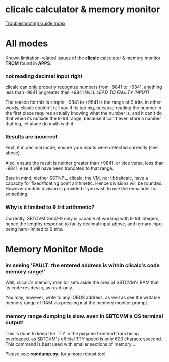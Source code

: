 # clicalc calculator & memory monitor
[Troubleshooting Guide Index](troubleshoot.md)
# All modes
Known limitation-related issues of the **clicalc** calculator & memory monitor **TROM** found in **APPS**.
### not reading decimal input right
clicalc can only properly recognize numbers from -9841 to +9841. anything less
than -9841 or greater than +9841 _WILL LEAD TO FAULTY INPUT!_

The reason for this is simple: -9841 to +9841 is the range of 9 trits.
in other words, clicalc couldn't tell you if its too big, because reading
the number in the first place requires actually knowing what the number is,
and it can't do that when its outside the 9-trit range, because it can't even
store a number that big, let alone do math with it.

### Results are incorrect

First, if in decimal mode, ensure your inputs were detected correctly (see above).

Also, ensure the result is neither greater than +9841, or vice versa, less than
-9841, else it will have been truncated to that range.

Bare in mind, niether SSTNPL, clicalc, the VM, nor libbaltcalc, have a capacity for
fixed/floating point arithmetic. Hence divisions will be rounded. However modulo
division is provided if you wish to use the remainder for something.

### Why is it limited to 9 trit arithmetic?

Currently, SBTCVM Gen2-9 only is capable of working with 9-trit integers, 
hence the lengthy response to faulty decimal input above, and ternary
input being hard-limited to 9 trits.

# Memory Monitor Mode

### im seeing 'FAULT: the entered address is within clicalc's code memory range!'

Well, clicalc's memory monitor sets aside the area of SBTCVM's RAM that its code resides in, as read-only.

You may, however, write to any IOBUS address, as well as see the writable memory range of RAM via pressing **`m`** at the memory monitor prompt.

### memory range dumping is slow. even in SBTCVM's OS terminal output!

This is done to keep the TTY in the pygame frontend from being overloaded. as SBTCVM's official TTY speed is only 600 character/second. This command is best used with smaller sections of memory...

Please see: **romdump.py**, for a more robust tool.